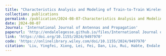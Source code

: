 ```yaml
---
title: "Characteristics Analysis and Modeling of Train-to-Train Wireless Channel in Station Scenario"
collection: publications
permalink: /publication/2024-08-07-Characteristics Analysis and Modeling-1
date: 2024-08-07
Journal: 'International Journal of Antennas and Propagation'
paperurl: 'http://endalelegesse.github.io/files/International Journal of Antennas and Propagation - 2024 - Liu - Characteristic Analysis and Modeling of Train‐to‐Train (1).pdf'
link: 'https://doi.org/10.1155/2024/9497970'
code: 'https://onlinelibrary.wiley.com/doi/10.1155/2024/9497970'
citation: 'Liu, Yingfei, Xiong, Lei, Fei, Dan, Liu, Rui, Habte, Endale Legesse, Characteristic Analysis and Modeling of Train-to-Train Wireless Channel in Station Scenario, International Journal of Antennas and Propagation, 2024, 9497970, 17 pages, 2024. https://doi.org/10.1155/2024/9497970'
---
```

